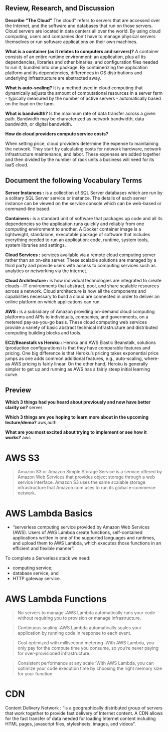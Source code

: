 ## Review, Research, and Discussion

**Describe “The Cloud”**
The cloud" refers to servers that are accessed over the Internet, and the software and databases that run on those servers. Cloud servers are located in data centers all over the world. By using cloud computing, users and companies don't have to manage physical servers themselves or run software applications on their own machines.

**What is a container (as it relates to computers and servers)?**
A container consists of an entire runtime environment: an application, plus all its dependencies, libraries and other binaries, and configuration files needed to run it, bundled into one package. By containerizing the application platform and its dependencies, differences in OS distributions and underlying infrastructure are abstracted away.

**What is auto-scaling?**
It is a method used in cloud computing that dynamically adjusts the amount of computational resources in a server farm - typically measured by the number of active servers - automatically based on the load on the farm.

**What is bandwidth?**
Is the maximum rate of data transfer across a given path. Bandwidth may be characterized as network bandwidth, data bandwidth, or digital bandwidth.

**How do cloud providers compute service costs?**

When setting price, cloud providers determine the expense to maintaining the network. They start by calculating costs for network hardware, network infrastructure maintenance, and labor. These expenses are added together and then divided by the number of rack units a business will need for its IaaS cloud.

## Document the following Vocabulary Terms

**Server Instances :** is a collection of SQL Server databases which are run by a solitary SQL Server service or instance. The details of each server instance can be viewed on the service console which can be web-based or command-line based.

**Containers :**  is a standard unit of software that packages up code and all its dependencies so the application runs quickly and reliably from one computing environment to another. A Docker container image is a lightweight, standalone, executable package of software that includes everything needed to run an application: code, runtime, system tools, system libraries and settings.

**Cloud Services :**  services available via a remote cloud computing server rather than an on-site server. These scalable solutions are managed by a third party and provide users with access to computing services such as analytics or networking via the internet.

**Cloud Architecture :** is how individual technologies are integrated to create clouds—IT environments that abstract, pool, and share scalable resources across a network. Cloud architecture is how all the components and capabilities necessary to build a cloud are connected in order to deliver an online platform on which applications can run.

**AWS :** is a subsidiary of Amazon providing on-demand cloud computing platforms and APIs to individuals, companies, and governments, on a metered pay-as-you-go basis. These cloud computing web services provide a variety of basic abstract technical infrastructure and distributed computing building blocks and tools.

**EC2/Beanstalk vs Heroku :** Heroku and AWS Elastic Beanstalk, solutions (production configurations) is that they have comparable features and pricing. One big difference is that Heroku’s pricing takes exponential price jumps as one adds common additional features, e.g., auto-scaling, where-as AWS pricing is fairly linear. On the other hand, Heroku is generally simpler to get up and running as AWS has a fairly steep initial learning curve.

## Preview

**Which 3 things had you heard about previously and now have better clarity on?**
server

**Which 3 things are you hoping to learn more about in the upcoming lecture/demo?**
aws,auth

**What are you most excited about trying to implement or see how it works?**
aws

# AWS S3

> Amazon S3 or Amazon Simple Storage Service is a service offered by Amazon Web Services that provides object storage through a web service interface. Amazon S3 uses the same scalable storage infrastructure that Amazon.com uses to run its global e-commerce network.


# AWS Lambda Basics
* “serverless computing service provided by Amazon Web Services (AWS). Users of AWS Lambda create functions, self-contained applications written in one of the supported languages and runtimes, and upload them to AWS Lambda, which executes those functions in an efficient and flexible manner”.

To complete a Serverless stack we need:

* computing service;
* database service; and
* HTTP gateway service.


# AWS Lambda Functions

> No servers to manage :AWS Lambda automatically runs your code without requiring you to provision or manage infrastructure.

> Continuous scaling :AWS Lambda automatically scales your application by running code in response to each event.

> Cost optimized with millisecond metering :With AWS Lambda, you only pay for the compute time you consume, so you’re never paying for over-provisioned infrastructure.

> Consistent performance at any scale :With AWS Lambda, you can optimize your code execution time by choosing the right memory size for your function.

# CDN

Content Delivery Network : “is a geographically distributed group of servers that work together to provide fast delivery of Internet content. A CDN allows for the fast transfer of data needed for loading Internet content including HTML pages, javascript files, stylesheets, images, and videos”.

